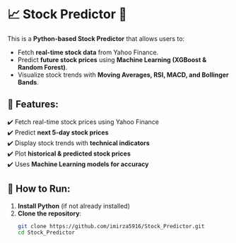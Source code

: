 # 📈 Stock Predictor 🔮

This is a **Python-based Stock Predictor** that allows users to:
- Fetch **real-time stock data** from Yahoo Finance.
- Predict **future stock prices** using **Machine Learning (XGBoost & Random Forest)**.
- Visualize stock trends with **Moving Averages, RSI, MACD, and Bollinger Bands**.

## 📌 Features:
✔️ Fetch real-time stock prices using Yahoo Finance  
✔️ Predict **next 5-day stock prices**  
✔️ Display stock trends with **technical indicators**  
✔️ Plot **historical & predicted stock prices**  
✔️ Uses **Machine Learning models for accuracy**  

## 🚀 How to Run:
1. **Install Python** (if not already installed)
2. **Clone the repository**:
   ```bash
   git clone https://github.com/imirza5916/Stock_Predictor.git
   cd Stock_Predictor
